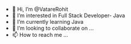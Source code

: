 - 👋 Hi, I’m @VatareRohit
- 👀 I’m interested in Full Stack Developer- Java
- 🌱 I’m currently learning Java
- 💞️ I’m looking to collaborate on ...
- 📫 How to reach me ...

<!---
VatareRohit/VatareRohit is a ✨ special ✨ repository because its `README.md` (this file) appears on your GitHub profile.
You can click the Preview link to take a look at your changes.
--->

